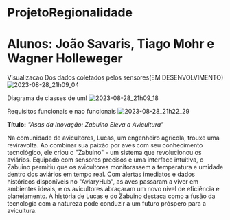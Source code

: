 # ProjetoRegionalidade
# Alunos: João Savaris, Tiago Mohr e Wagner Holleweger

Visualizacao Dos dados coletados pelos sensores(EM DESENVOLVIMENTO)
![2023-08-28_21h09_04](https://github.com/Holleweger/ProjetoRegionalidade/assets/65625548/1f609f0c-c628-4d83-b9b3-1969d10d44c6)

Diagrama de classes de uml
![2023-08-28_21h09_18](https://github.com/Holleweger/ProjetoRegionalidade/assets/65625548/c20d282c-12d6-4855-85d6-565ab4fa8580)

Requisitos funcionais e nao funcionais
![2023-08-28_21h22_29](https://github.com/Holleweger/ProjetoRegionalidade/assets/65625548/e571d3a0-53f6-42e9-8937-cf0554f3db1e)


**Título:** _"Asas da Inovação: Zabuino Eleva a Avicultura"_

Na comunidade de avicultores, Lucas, um engenheiro agrícola, trouxe uma reviravolta. Ao combinar sua paixão por aves com seu conhecimento tecnológico, ele criou o "Zabuino" - um sistema que revolucionou os aviários. Equipado com sensores precisos e uma interface intuitiva, o Zabuino permitiu que os avicultores monitorassem a temperatura e umidade dentro dos aviários em tempo real. Com alertas imediatos e dados históricos disponíveis no "AviaryHub", as aves passaram a viver em ambientes ideais, e os avicultores abraçaram um novo nível de eficiência e planejamento. A história de Lucas e do Zabuino destaca como a fusão da tecnologia com a natureza pode conduzir a um futuro próspero para a avicultura.
